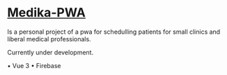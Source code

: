 # [Medika-PWA](https://medika-pwa.vercel.app/login)

Is a personal project of a pwa for schedulling patients for small clinics and liberal medical professionals.

Currently under development.

• Vue 3
• Firebase
